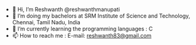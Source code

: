 - 👋 Hi, I’m Reshwanth @reshwanthmanupati
- 👀 I’m doing my bachelors at SRM Institute of Science and Technology, Chennai, Tamil Nadu, India
- 🌱 I’m currently learning the programming languages : C
- 📫 How to reach me :  E-mail: reshwanth83@gmail.com

<!---
reshwanthmanupati/reshwanthmanupati is a ✨ special ✨ repository because its `README.md` (this file) appears on your GitHub profile.
You can click the Preview link to take a look at your changes.
--->
